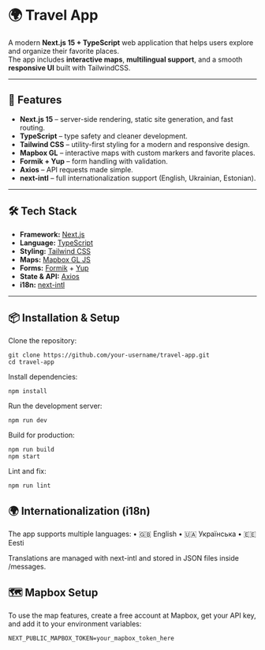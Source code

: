# 🌍 Travel App

A modern **Next.js 15 + TypeScript** web application that helps users explore and organize their favorite places.  
The app includes **interactive maps**, **multilingual support**, and a smooth **responsive UI** built with TailwindCSS.

---

## 🚀 Features

- **Next.js 15** – server-side rendering, static site generation, and fast routing.
- **TypeScript** – type safety and cleaner development.
- **Tailwind CSS** – utility-first styling for a modern and responsive design.
- **Mapbox GL** – interactive maps with custom markers and favorite places.
- **Formik + Yup** – form handling with validation.
- **Axios** – API requests made simple.
- **next-intl** – full internationalization support (English, Ukrainian, Estonian).

---

## 🛠️ Tech Stack

- **Framework:** [Next.js](https://nextjs.org/)
- **Language:** [TypeScript](https://www.typescriptlang.org/)
- **Styling:** [Tailwind CSS](https://tailwindcss.com/)
- **Maps:** [Mapbox GL JS](https://docs.mapbox.com/mapbox-gl-js/)
- **Forms:** [Formik](https://formik.org/) + [Yup](https://github.com/jquense/yup)
- **State & API:** [Axios](https://axios-http.com/)
- **i18n:** [next-intl](https://next-intl-docs.vercel.app/)

---

## 📦 Installation & Setup

Clone the repository:

```
git clone https://github.com/your-username/travel-app.git
cd travel-app
```

Install dependencies:

```
npm install
```

Run the development server:

```
npm run dev
```

Build for production:

```
npm run build
npm start
```

Lint and fix:

```
npm run lint
```

## 🌍 Internationalization (i18n)

The app supports multiple languages:
• 🇬🇧 English
• 🇺🇦 Українська
• 🇪🇪 Eesti

Translations are managed with next-intl and stored in JSON files inside /messages.

## 🗺️ Mapbox Setup

To use the map features, create a free account at Mapbox, get your API key, and add it to your environment variables:

```
NEXT_PUBLIC_MAPBOX_TOKEN=your_mapbox_token_here
```
